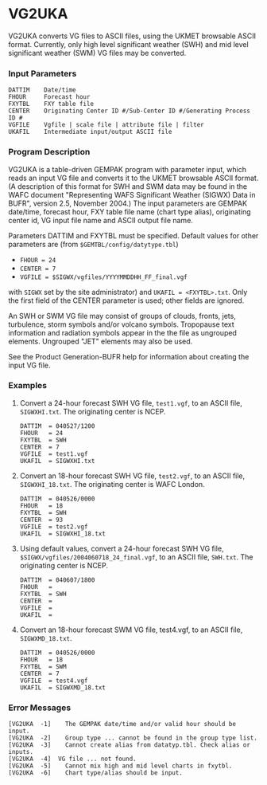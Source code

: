 # VG2UKA

VG2UKA converts VG files to ASCII files, using the UKMET browsable
ASCII format.  Currently, only high level significant weather (SWH)
and mid level significant weather (SWM) VG files may be converted.

### Input Parameters
 
    DATTIM    Date/time
    FHOUR     Forecast hour
    FXYTBL    FXY table file
    CENTER    Originating Center ID #/Sub-Center ID #/Generating Process ID #
    VGFILE    Vgfile | scale file | attribute file | filter
    UKAFIL    Intermediate input/output ASCII file

### Program Description

VG2UKA is a table-driven GEMPAK program with parameter input,
which reads an input VG file and converts it to the UKMET
browsable ASCII format.  (A description of this format for SWH
and SWM data may be found in the WAFC document "Representing
WAFS Significant Weather (SIGWX) Data in BUFR", version 2.5,
November 2004.)  The input parameters are GEMPAK date/time,
forecast hour, FXY table file name (chart type alias), originating
center id, VG input file name and ASCII output file name.

Parameters DATTIM and FXYTBL must be specified.  Default values
for other parameters are (from `$GEMTBL/config/datytype.tbl`)

* `FHOUR = 24`
* `CENTER = 7`
* `VGFILE = $SIGWX/vgfiles/YYYYMMDDHH_FF_final.vgf`

with `SIGWX` set by the site
administrator) and `UKAFIL = <FXYTBL>.txt`.  Only the first field of
the CENTER parameter is used; other fields are ignored.

An SWH or SWM VG file may consist of groups of clouds, fronts, jets,
turbulence, storm symbols and/or volcano symbols.  Tropopause
text information and radiation symbols appear in the the file as
ungrouped elements.  Ungrouped "JET" elements may also be used.

See the Product Generation-BUFR help for information about
creating the input VG file.


### Examples
 
1.  Convert a 24-hour forecast SWH VG file, `test1.vgf`, to an
ASCII file, `SIGWXHI.txt`.  The originating center is NCEP.

        DATTIM  = 040527/1200
    	FHOUR   = 24
        FXYTBL  = SWH
        CENTER  = 7
        VGFILE  = test1.vgf
    	UKAFIL  = SIGWXHI.txt

2.  Convert an 18-hour forecast SWH VG file, `test2.vgf`, to an
ASCII file, `SIGWXHI_18.txt`.  The originating center is
    WAFC London.

      	DATTIM  = 040526/0000
        FHOUR   = 18
        FXYTBL  = SWH
        CENTER  = 93
        VGFILE  = test2.vgf
        UKAFIL  = SIGWXHI_18.txt

3.  Using default values, convert a 24-hour forecast SWH VG
file, `$SIGWX/vgfiles/2004060718_24_final.vgf`, to an ASCII
file, `SWH.txt`.  The originating center is NCEP.

        DATTIM  = 040607/1800
        FHOUR   =
        FXYTBL  = SWH
        CENTER  =
        VGFILE  =
        UKAFIL  =

4.  Convert an 18-hour forecast SWM VG file, test4.vgf, to an
    ASCII file, `SIGWXMD_18.txt`.

        DATTIM  = 040526/0000
        FHOUR   = 18
        FXYTBL  = SWM
        CENTER  = 7
        VGFILE  = test4.vgf
        UKAFIL  = SIGWXMD_18.txt


### Error Messages
 
    [VG2UKA  -1]    The GEMPAK date/time and/or valid hour should be input.
    [VG2UKA  -2]    Group type ... cannot be found in the group type list.
    [VG2UKA  -3]    Cannot create alias from datatyp.tbl. Check alias or inputs.
    [VG2UKA  -4]  VG file ... not found.
    [VG2UKA  -5]    Cannot mix high and mid level charts in fxytbl.
    [VG2UKA  -6]    Chart type/alias should be input.
